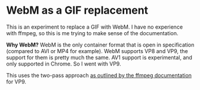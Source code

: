 # WebM as a GIF replacement

This is an experiment to replace a GIF with WebM.
I have no experience with ffmpeg, so this is me trying to make sense of the documentation.

**Why WebM?** WebM is the only container format that is open in specification (compared to AVI or MP4 for example).
WebM supports VP8 and VP9, the support for them is pretty much the same.
AV1 support is experimental, and only supported in Chrome.
So I went with VP9.

This uses the two-pass approach [as outlined by the ffmpeg documentation](https://trac.ffmpeg.org/wiki/Encode/VP9) for VP9.

